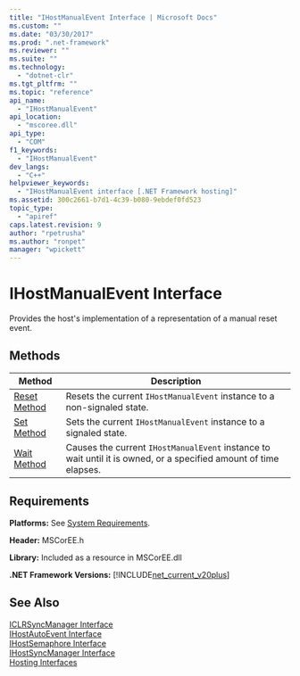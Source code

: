 ```yaml
---
title: "IHostManualEvent Interface | Microsoft Docs"
ms.custom: ""
ms.date: "03/30/2017"
ms.prod: ".net-framework"
ms.reviewer: ""
ms.suite: ""
ms.technology: 
  - "dotnet-clr"
ms.tgt_pltfrm: ""
ms.topic: "reference"
api_name: 
  - "IHostManualEvent"
api_location: 
  - "mscoree.dll"
api_type: 
  - "COM"
f1_keywords: 
  - "IHostManualEvent"
dev_langs: 
  - "C++"
helpviewer_keywords: 
  - "IHostManualEvent interface [.NET Framework hosting]"
ms.assetid: 300c2661-b7d1-4c39-b080-9ebdef0fd523
topic_type: 
  - "apiref"
caps.latest.revision: 9
author: "rpetrusha"
ms.author: "ronpet"
manager: "wpickett"
---
```

# IHostManualEvent Interface
Provides the host's implementation of a representation of a manual reset event.  
  
## Methods  
  
|Method|Description|  
|------------|-----------------|  
|[Reset Method](../../../../docs/framework/unmanaged-api/hosting/ihostmanualevent-reset-method.md)|Resets the current `IHostManualEvent` instance to a non-signaled state.|  
|[Set Method](../../../../docs/framework/unmanaged-api/hosting/ihostmanualevent-set-method.md)|Sets the current `IHostManualEvent` instance to a signaled state.|  
|[Wait Method](../../../../docs/framework/unmanaged-api/hosting/ihostmanualevent-wait-method.md)|Causes the current `IHostManualEvent` instance to wait until it is owned, or a specified amount of time elapses.|  
  
## Requirements  
 **Platforms:** See [System Requirements](../../../../docs/framework/get-started/system-requirements.md).  
  
 **Header:** MSCorEE.h  
  
 **Library:** Included as a resource in MSCorEE.dll  
  
 **.NET Framework Versions:** [!INCLUDE[net_current_v20plus](../../../../includes/net-current-v20plus-md.md)]  
  
## See Also  
 [ICLRSyncManager Interface](../../../../docs/framework/unmanaged-api/hosting/iclrsyncmanager-interface.md)   
 [IHostAutoEvent Interface](../../../../docs/framework/unmanaged-api/hosting/ihostautoevent-interface.md)   
 [IHostSemaphore Interface](../../../../docs/framework/unmanaged-api/hosting/ihostsemaphore-interface.md)   
 [IHostSyncManager Interface](../../../../docs/framework/unmanaged-api/hosting/ihostsyncmanager-interface.md)   
 [Hosting Interfaces](../../../../docs/framework/unmanaged-api/hosting/hosting-interfaces.md)